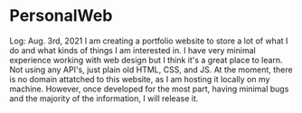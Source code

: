 # PersonalWeb

Log: Aug. 3rd, 2021
    I am creating a portfolio website to store a lot of what I do and what kinds of things I am interested in. I have very minimal experience working with web design but I think       it's a great place to learn. Not using any API's, just plain old HTML, CSS, and JS. At the moment, there is no domain attatched to this website, as I am hosting it locally on     my machine. However, once developed for the most part, having minimal bugs and the majority of the information, I will release it.
